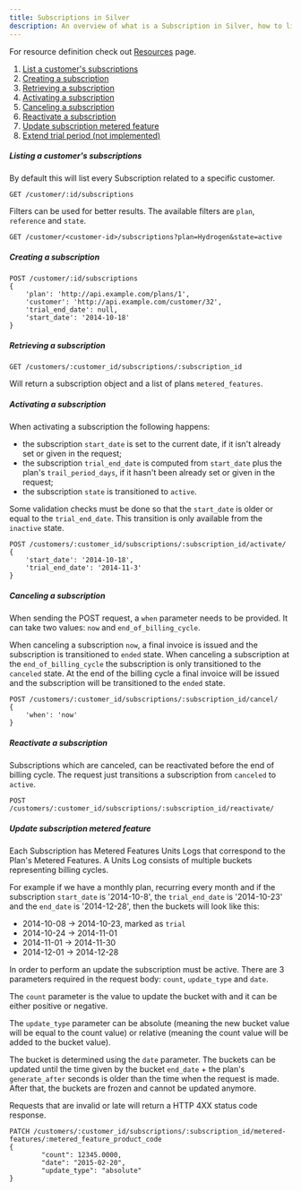 ```yaml
---
title: Subscriptions in Silver
description: An overview of what is a Subscription in Silver, how to list a customer's subscriptions, as well as the basic operations it supports, like create, activate, cancel and more.
---
```

For resource definition check out [Resources](Resources#subscription) page.

1. [List a customer's subscriptions](#listing-a-customers-subscriptions)
2. [Creating a subscription](#creating-a-subscription)
3. [Retrieving a subscription](#retrieving-a-subscription)
4. [Activating a subscription](#activating-a-subscription)
5. [Canceling a subscription](#canceling-a-subscription)
6. [Reactivate a subscription](#reactivate-a-subscription)
7. [Update subscription metered feature](#update-subscription-metered-feature)
8. [Extend trial period (not implemented)](#extend-trial-period)

##### Listing a customer's subscriptions
By default this will list every Subscription related to a specific customer.
```
GET /customer/:id/subscriptions
```
Filters can be used for better results. The available filters are `plan`, `reference` and `state`.
```
GET /customer/<customer-id>/subscriptions?plan=Hydrogen&state=active
```
##### Creating a subscription
```
POST /customer/:id/subscriptions
{
    'plan': 'http://api.example.com/plans/1',
    'customer': 'http://api.example.com/customer/32',
    'trial_end_date': null,
    'start_date': '2014-10-18'
}
```
##### Retrieving a subscription
```
GET /customers/:customer_id/subscriptions/:subscription_id
```
Will return a subscription object and a list of plans `metered_features`.

##### Activating a subscription
When activating a subscription the following happens:
* the subscription `start_date` is set to the current date, if it isn't already set or given in the request;
* the subscription `trial_end_date` is computed from `start_date` plus the plan's `trail_period_days`, if it hasn't been already set or given in the request;
* the subscription `state` is transitioned to `active`.

Some validation checks must be done so that the `start_date` is older or equal to the `trial_end_date`. This transition is only available from the `inactive` state.

```
POST /customers/:customer_id/subscriptions/:subscription_id/activate/
{
    'start_date': '2014-10-18',
    'trial_end_date': '2014-11-3'
}
```

##### Canceling a subscription
When sending the POST request, a `when` parameter needs to be provided. It can take two values: `now` and `end_of_billing_cycle`.

When canceling a subscription `now`, a final invoice is issued and the subscription is transitioned to `ended` state.
When canceling a subscription at the `end_of_billing_cycle` the subscription is only transitioned to the `canceled` state. At the end of the billing cycle a final invoice will be issued and the subscription will be transitioned to the `ended` state.

```
POST /customers/:customer_id/subscriptions/:subscription_id/cancel/
{
    'when': 'now'
}
```

##### Reactivate a subscription
Subscriptions which are canceled, can be reactivated before the end of billing cycle. The request just transitions a subscription from `canceled` to `active`.
```
POST /customers/:customer_id/subscriptions/:subscription_id/reactivate/
```

##### Update subscription metered feature
Each Subscription has Metered Features Units Logs that correspond to the Plan's Metered Features.
A Units Log consists of multiple buckets representing billing cycles.

For example if we have a monthly plan, recurring every month and if the subscription `start_date` is '2014-10-8', the `trial_end_date` is '2014-10-23' and the `end_date` is '2014-12-28', then the buckets will look like this:
* 2014-10-08 -> 2014-10-23, marked as `trial`
* 2014-10-24 -> 2014-11-01
* 2014-11-01 -> 2014-11-30
* 2014-12-01 -> 2014-12-28


In order to perform an update the subscription must be active.
There are 3 parameters required in the request body: `count`, `update_type` and `date`.

The `count` parameter is the value to update the bucket with and it can be either positive or negative.

The `update_type` parameter can be absolute (meaning the new bucket value will be equal to the count value) or relative (meaning the count value will be added to the bucket value).

The bucket is determined using the `date` parameter.
The buckets can be updated until the time given by the bucket `end_date` + the plan's `generate_after` seconds is older than the time when the request is made.
After that, the buckets are frozen and cannot be updated anymore.

Requests that are invalid or late will return a HTTP 4XX status code response.
```
PATCH /customers/:customer_id/subscriptions/:subscription_id/metered-features/:metered_feature_product_code
{
        "count": 12345.0000,
        "date": "2015-02-20",
        "update_type": "absolute"
}
```
